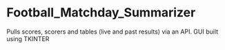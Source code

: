 # Football_Matchday_Summarizer
Pulls scores, scorers and tables (live and past results) via an API. GUI built using TKINTER
